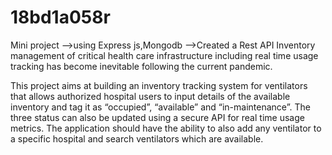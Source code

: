 # 18bd1a058r
Mini project 
-->using Express js,Mongodb
-->Created a Rest API
Inventory management of critical health care infrastructure including 
real time usage tracking has become inevitable following the current pandemic. 

This project aims at building an inventory tracking system for ventilators
that allows authorized hospital users to input details of the available inventory
and tag it as “occupied”, “available” and “in-maintenance”. The three status can also be updated using a secure API 
for real time usage metrics. The application should have the ability to also add any ventilator to a specific hospital 
and search ventilators which are available.
